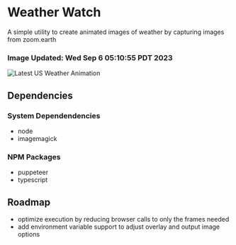# Weather Watch

A simple utility to create animated images of weather by capturing images from zoom.earth

### Image Updated: Wed Sep  6 05:10:55 PDT 2023

![Latest US Weather Animation](animations/2023-09-06.webp)

## Dependencies
### System Dependendencies
* node
* imagemagick
### NPM Packages
* puppeteer
* typescript

## Roadmap
* optimize execution by reducing browser calls to only the frames needed
* add environment variable support to adjust overlay and output image options
